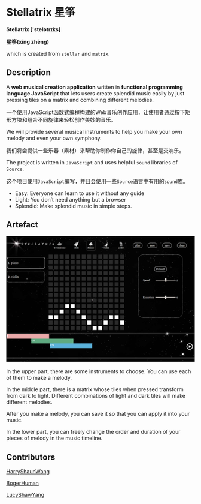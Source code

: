 # Stellatrix 星筝

**Stellatrix ['stelətrɪks]**

**星筝(xīng zhēng)**

which is created from `stellar` and `matrix`.

## Description

A  **web musical creation application** written in **functional programming language JavaScript** that lets users create splendid music easily by just pressing tiles on a matrix and combining different melodies.

一个使用JavaScript函数式编程构建的Web音乐创作应用，让使用者通过按下矩形方块和组合不同旋律来轻松创作美妙的音乐。

We will provide several musical instruments to help you make your own melody and even your own symphony.

我们将会提供一些乐器（素材）来帮助你制作你自己的旋律，甚至是交响乐。

The project is written in `JavaScript` and uses helpful `sound` libraries of `Source`. 

这个项目使用`JavaScript`编写，并且会使用一些`Source`语言中有用的`sound`库。

+ Easy: Everyone can learn to use it without any guide
+ Light: You don’t need anything but a browser
+ Splendid: Make splendid music in simple steps.

## Artefact

![demo](./img/demo.png)

In the upper part, there are some instruments to choose. You can use each of them to make a melody.

In the middle part, there is a matrix whose tiles when pressed transform from dark to light. Different combinations of light and dark tiles will make different melodies.

After you make a melody, you can save it so that you can apply it into your music.

In the lower part, you can freely change the order and duration of your pieces of melody in the music timeline.

## Contributors

[HarryShaunWang](https://github.com/HarryShaunWang)

[BogerHuman](https://github.com/BogerHuman)

[LucyShawYang](https://github.com/LucyShawYang)